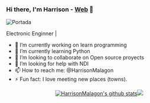 ### Hi there, I'm Harrison - [Web](https://www.harrisonmalagon.com) 👋

![Portada](https://res.cloudinary.com/dxldfuyhy/image/upload/v1631104589/Harrison/PortadaHm_hunsaa.png)

Electronic Enginner | 
- 🔭 I’m currently working on learn programming 
- 🌱 I’m currently learning Python
- 👯 I’m looking to collaborate on Open source proyects
- 🤔 I’m looking for help with NDI
- 📫 How to reach me: @HarrisonMalagon
- ⚡ Fun fact: I love meeting new places (towns). 


<p align="center">
 <a href="https://github.com/HarrisonMalagon"><img align="center" src="https://github-readme-stats.vercel.app/api?username=HarrisonMalagon&show_icons=true&include_all_commits=true&theme=buefy&hide_border=true" alt="HarrisonMalagon's github stats" /></a><a href="https://github.com/HarrisonMalagon"><img align="top" src="https://github-readme-stats.vercel.app/api/top-langs/?username=HarrisonMalagon&layout=compact&theme=buefy&hide_border=true" /></a>
</p>
